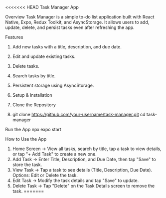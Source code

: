 <<<<<<< HEAD
Task Manager App

Overview
Task Manager is a simple to-do list application built with React Native, Expo, Redux Toolkit, and AsyncStorage. It allows users to add, update, delete, and persist tasks even after refreshing the app.

Features
1. Add new tasks with a title, description, and due date.
2. Edit and update existing tasks.
3. Delete tasks.
4. Search tasks by title.
5. Persistent storage using AsyncStorage.

6. Setup & Installation

7. Clone the Repository
8. git clone https://github.com/your-username/task-manager.git
cd task-manager


Run the App
npx expo start

How to Use the App
1. Home Screen → View all tasks, search by title, tap a task to view details, or tap "+ Add Task" to create a new one.
2. Add Task → Enter Title, Description, and Due Date, then tap "Save" to store the task.
3. View Task → Tap a task to see details (Title, Description, Due Date). Options: Edit or Delete the task.
4. Edit Task → Modify the task details and tap "Save" to update.
5. Delete Task → Tap "Delete" on the Task Details screen to remove the task.
=======